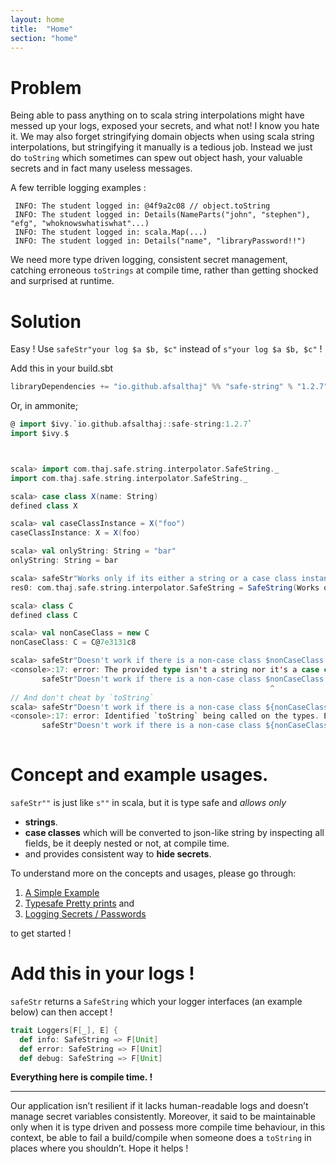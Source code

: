 ```yaml
---
layout: home
title:  "Home"
section: "home"
---
```


# Problem

Being able to pass anything on to scala string interpolations might have messed up  your logs, exposed your secrets, and what not! I know you hate it.
We may also forget stringifying domain objects when using scala string interpolations, but stringifying it manually is a tedious job. Instead we just do `toString` which sometimes can spew out object hash, your valuable secrets and in fact many useless messages.

A few terrible logging examples :

  ``` 
   INFO: The student logged in: @4f9a2c08 // object.toString
   INFO: The student logged in: Details(NameParts("john", "stephen"), "efg", "whoknowswhatiswhat"...) 
   INFO: The student logged in: scala.Map(...)
   INFO: The student logged in: Details("name", "libraryPassword!!")
  ```
  
We need more type driven logging, consistent secret management, catching erroneous `toStrings` at compile time, rather than getting shocked and surprised at runtime.  
 
# Solution

Easy ! Use `safeStr"your log $a $b, $c"` instead of `s"your log $a $b, $c"` !

Add this in your build.sbt

```scala
libraryDependencies += "io.github.afsalthaj" %% "safe-string" % "1.2.7"
```

Or, in ammonite;

```scala
@ import $ivy.`io.github.afsalthaj::safe-string:1.2.7`
import $ivy.$
```

```scala


scala> import com.thaj.safe.string.interpolator.SafeString._
import com.thaj.safe.string.interpolator.SafeString._

scala> case class X(name: String)
defined class X

scala> val caseClassInstance = X("foo")
caseClassInstance: X = X(foo)

scala> val onlyString: String = "bar"
onlyString: String = bar

scala> safeStr"Works only if its either a string or a case class instance $caseClassInstance or $onlyString"
res0: com.thaj.safe.string.interpolator.SafeString = SafeString(Works only if its either a string or a case class instance { name: foo } or bar)

scala> class C
defined class C

scala> val nonCaseClass = new C
nonCaseClass: C = C@7e3131c8

scala> safeStr"Doesn't work if there is a non-case class $nonCaseClass or $onlyString"
<console>:17: error: The provided type isn't a string nor it's a case class, or you might have tried a `toString` on non-strings !
       safeStr"Doesn't work if there is a non-case class $nonCaseClass or $onlyString"
                                                          ^
// And don't cheat by `toString`
scala> safeStr"Doesn't work if there is a non-case class ${nonCaseClass.toString} or $onlyString"
<console>:17: error: Identified `toString` being called on the types. Either remove it or use <yourType>.asStr if it has an instance of Safe.
       safeStr"Doesn't work if there is a non-case class ${nonCaseClass.toString} or $onlyString"
                                                                        ^

```

# Concept and example usages.

`safeStr""` is just like `s""` in scala, but it is type safe and _allows only_ 

* **strings**.
* **case classes** which will be converted to json-like string by inspecting all fields, be it deeply nested or not, at compile time.
* and provides consistent way to **hide secrets**.

To understand more on the concepts and usages, please go through:

1)  [A Simple Example](https://afsalthaj.github.io/safe-string-interpolation/examples.html)
2) [Typesafe Pretty prints](https://afsalthaj.github.io/safe-string-interpolation/pretty_print.html) and 
3) [Logging Secrets / Passwords](https://afsalthaj.github.io/safe-string-interpolation/secrets.html) 

to get started !


# Add this in your logs !

`safeStr` returns a `SafeString` which your logger interfaces (an example below) can then accept !


```scala
trait Loggers[F[_], E] {
  def info: SafeString => F[Unit]
  def error: SafeString => F[Unit]
  def debug: SafeString => F[Unit]

```

**Everything here is compile time. !** 


----------------------------------------

Our application isn’t resilient if it lacks human-readable logs and doesn’t manage secret variables consistently. Moreover, it said to be maintainable only when it is type driven and possess more compile time behaviour, in this context, be able to fail a build/compile when someone does a `toString` in places where you shouldn’t. Hope it helps !
